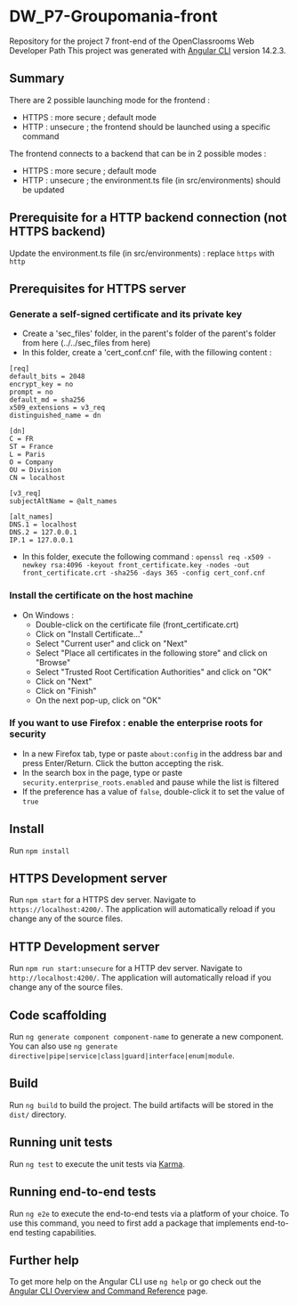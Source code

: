 # DW_P7-Groupomania-front
Repository for the project 7 front-end of the OpenClassrooms Web Developer Path
This project was generated with [Angular CLI](https://github.com/angular/angular-cli) version 14.2.3.

## Summary
There are 2 possible launching mode for the frontend :
* HTTPS : more secure ; default mode
* HTTP : unsecure ; the frontend should be launched using a specific command

The frontend connects to a backend that can be in 2 possible modes :
* HTTPS : more secure ; default mode
* HTTP : unsecure ; the environment.ts file (in src/environments) should be updated

## Prerequisite for a HTTP backend connection (not HTTPS backend)
Update the environment.ts file (in src/environments) : replace `https` with `http`

## Prerequisites for HTTPS server

### Generate a self-signed certificate and its private key
* Create a 'sec_files' folder, in the parent's folder of the parent's folder from here (../../sec_files from here)
* In this folder, create a 'cert_conf.cnf' file, with the fillowing content :
```
[req]
default_bits = 2048
encrypt_key = no
prompt = no
default_md = sha256
x509_extensions = v3_req
distinguished_name = dn

[dn]
C = FR
ST = France
L = Paris
O = Company
OU = Division
CN = localhost

[v3_req]
subjectAltName = @alt_names

[alt_names]
DNS.1 = localhost
DNS.2 = 127.0.0.1
IP.1 = 127.0.0.1
```
* In this folder, execute the following command :
`openssl req -x509 -newkey rsa:4096 -keyout front_certificate.key -nodes -out front_certificate.crt -sha256 -days 365 -config cert_conf.cnf`

### Install the certificate on the host machine
* On Windows :
    * Double-click on the certificate file (front_certificate.crt)
    * Click on "Install Certificate..."
    * Select "Current user" and click on "Next"
    * Select "Place all certificates in the following store" and click on "Browse"
    * Select "Trusted Root Certification Authorities" and click on "OK"
    * Click on "Next"
    * Click on "Finish"
    * On the next pop-up, click on "OK"

### If you want to use Firefox : enable the enterprise roots for security
* In a new Firefox tab, type or paste `about:config` in the address bar and press Enter/Return. Click the button accepting the risk.
* In the search box in the page, type or paste `security.enterprise_roots.enabled` and pause while the list is filtered
* If the preference has a value of `false`, double-click it to set the value of `true`

## Install

Run `npm install`

## HTTPS Development server

Run `npm start` for a HTTPS dev server. Navigate to `https://localhost:4200/`. The application will automatically reload if you change any of the source files.

## HTTP Development server

Run `npm run start:unsecure` for a HTTP dev server. Navigate to `http://localhost:4200/`. The application will automatically reload if you change any of the source files.

## Code scaffolding

Run `ng generate component component-name` to generate a new component. You can also use `ng generate directive|pipe|service|class|guard|interface|enum|module`.

## Build

Run `ng build` to build the project. The build artifacts will be stored in the `dist/` directory.

## Running unit tests

Run `ng test` to execute the unit tests via [Karma](https://karma-runner.github.io).

## Running end-to-end tests

Run `ng e2e` to execute the end-to-end tests via a platform of your choice. To use this command, you need to first add a package that implements end-to-end testing capabilities.

## Further help

To get more help on the Angular CLI use `ng help` or go check out the [Angular CLI Overview and Command Reference](https://angular.io/cli) page.
